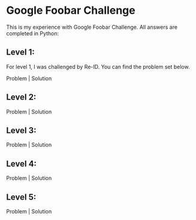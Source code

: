 # <h1>Google Foobar Challenge </h1>

This is my experience with Google Foobar Challenge. All answers are completed in Python:

<h2>Level 1:</h2>
For level 1, I was challenged by Re-ID. You can find the problem set below.

Problem | Solution

<h2>Level 2:</h2>

Problem | Solution

<h2>Level 3:</h2> 

Problem | Solution

<h2>Level 4:</h2>

Problem | Solution

<h2>Level 5:</h2>

Problem | Solution

